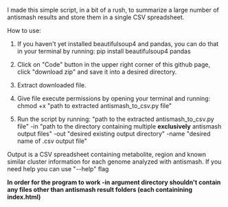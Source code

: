 I made this simple script, in a bit of a rush, to summarize a large number of antismash results and store them in a single CSV spreadsheet.

How to use:

1. If you haven't yet installed beautifulsoup4 and pandas, you can do that in your terminal by running: pip install beautifulsoup4 pandas

2. Click on "Code" button in the upper right corner of this github page, click "download zip" and save it into a desired directory.

3. Extract downloaded file.

4. Give file execute permissions by opening your terminal and running: chmod +x "path to extracted antismash_to_csv.py file"

5. Run the script by running: "path to the extracted antismash_to_csv.py file" -in "path to the directory containing multiple **exclusively** antismash output files" -out "desired existing output directory" -name "desired name of .csv output file"

Output is a CSV spreadsheet containing metabolite, region and known similar cluster information for each genome analyzed with antismash. If you need help you can use "--help" flag

**In order for the program to work -in argument directory shouldn't contain any files other than antismash result folders (each containining index.html)**
